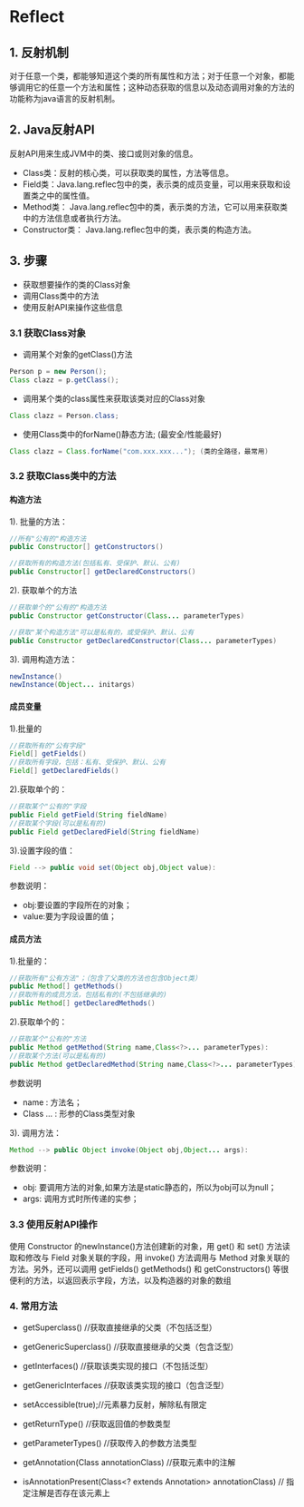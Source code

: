 # Reflect
## 1. 反射机制

对于任意一个类，都能够知道这个类的所有属性和方法；对于任意一个对象，都能够调用它的任意一个方法和属性；这种动态获取的信息以及动态调用对象的方法的功能称为java语言的反射机制。

## 2. Java反射API

反射API用来生成JVM中的类、接口或则对象的信息。 
- Class类：反射的核心类，可以获取类的属性，方法等信息。 
- Field类：Java.lang.reflec包中的类，表示类的成员变量，可以用来获取和设置类之中的属性值。 
- Method类： Java.lang.reflec包中的类，表示类的方法，它可以用来获取类中的方法信息或者执行方法。 
- Constructor类： Java.lang.reflec包中的类，表示类的构造方法。


## 3. 步骤

- 获取想要操作的类的Class对象
- 调用Class类中的方法
- 使用反射API来操作这些信息

### 3.1 获取Class对象

- 调用某个对象的getClass()方法
``` java
Person p = new Person();
Class clazz = p.getClass();
```
- 调用某个类的class属性来获取该类对应的Class对象
``` java
Class clazz = Person.class;
```
- 使用Class类中的forName()静态方法; (最安全/性能最好)
``` java 
Class clazz = Class.forName("com.xxx.xxx..."); (类的全路径，最常用)
```
### 3.2 获取Class类中的方法

#### 构造方法

1). 批量的方法： 	
``` java 
//所有"公有的"构造方法
public Constructor[] getConstructors()

//获取所有的构造方法(包括私有、受保护、默认、公有)
public Constructor[] getDeclaredConstructors()
```

2). 获取单个的方法
``` java
//获取单个的"公有的"构造方法
public Constructor getConstructor(Class... parameterTypes)

//获取"某个构造方法"可以是私有的，或受保护、默认、公有
public Constructor getDeclaredConstructor(Class... parameterTypes)
```

3). 调用构造方法：
``` java
newInstance()
newInstance(Object... initargs)
```
#### 成员变量

1).批量的
``` java
//获取所有的"公有字段"
Field[] getFields()
//获取所有字段，包括：私有、受保护、默认、公有
Field[] getDeclaredFields()
```

2).获取单个的：
``` java
//获取某个"公有的"字段
public Field getField(String fieldName)
//获取某个字段(可以是私有的)
public Field getDeclaredField(String fieldName)
```

3).设置字段的值：
``` java
Field --> public void set(Object obj,Object value):
```
参数说明：
- obj:要设置的字段所在的对象；
- value:要为字段设置的值；

#### 成员方法

1).批量的：
``` java
//获取所有"公有方法"；（包含了父类的方法也包含Object类）
public Method[] getMethods()
//获取所有的成员方法，包括私有的(不包括继承的)
public Method[] getDeclaredMethods()
 ```

2).获取单个的：
 ``` java
 //获取某个"公有的"方法
public Method getMethod(String name,Class<?>... parameterTypes):
//获取某个方法(可以是私有的)
public Method getDeclaredMethod(String name,Class<?>... parameterTypes)
 ```
参数说明
- name : 方法名；
- Class ... : 形参的Class类型对象

3). 调用方法：
 ``` java
Method --> public Object invoke(Object obj,Object... args):
```
参数说明：
- obj: 要调用方法的对象,如果方法是static静态的，所以为obj可以为null；
- args: 调用方式时所传递的实参；

### 3.3 使用反射API操作

使用 Constructor 的newInstance()方法创建新的对象，用 get() 和 set() 方法读取和修改与 Field 对象关联的字段，用 invoke() 方法调用与 Method 对象关联的方法。另外，还可以调用 getFields() getMethods() 和 getConstructors() 等很便利的方法，以返回表示字段，方法，以及构造器的对象的数组


### 4. 常用方法

- getSuperclass() //获取直接继承的父类（不包括泛型）
- getGenericSuperclass() //获取直接继承的父类（包含泛型）
- getInterfaces() //获取该类实现的接口（不包括泛型）
- getGenericInterfaces //获取该类实现的接口（包含泛型）

- setAccessible(true);//元素暴力反射，解除私有限定
- getReturnType() //获取返回值的参数类型
- getParameterTypes() //获取传入的参数方法类型

- getAnnotation(Class<T> annotationClass) //获取元素中的注解
- isAnnotationPresent(Class<? extends Annotation> annotationClass) // 指定注解是否存在该元素上
